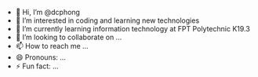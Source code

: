 - 👋 Hi, I’m @dcphong
- 👀 I’m interested in coding and learning new technologies
- 🌱 I’m currently learning information technology at FPT Polytechnic K19.3
- 💞️ I’m looking to collaborate on ...
- 📫 How to reach me ...
- 😄 Pronouns: ...
- ⚡ Fun fact: ...

<!---
dcphong/dcphong is a ✨ special ✨ repository because its `README.md` (this file) appears on your GitHub profile.
You can click the Preview link to take a look at your changes.
--->
